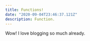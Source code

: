 ```yaml
---
title: Functions!
date: "2020-09-04T23:46:37.121Z"
description: Function.
---
```


Wow! I love blogging so much already.
